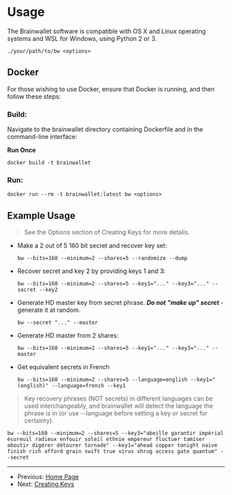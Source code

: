 # Usage

The Brainwallet software is compatible with OS X and Linux operating systems and WSL for Windows, using Python 2 or 3.

`./your/path/to/bw <options>`

## Docker

For those wishing to use Docker, ensure that Docker is running, and then follow these steps:

### Build:

Navigate to the brainwallet directory containing Dockerfile and in the command-line interface:

**Run Once**
```
docker build -t brainwallet
```

### Run:

```
docker run --rm -t brainwallet:latest bw <options>
```

## Example Usage

> See the Options section of Creating Keys for more details.

+ Make a 2 out of 5 160 bit secret and recover key set:

  `bw --bits=160 --minimum=2 --shares=5 --randomize --dump`

+ Recover secret and key 2 by providing keys 1 and 3:

  `bw --bits=160 --minimum=2 --shares=5 --key1="..." --key3="..." --secret --key2`

+ Generate HD master key from secret phrase.  ***Do not "make up" secret*** - generate it at random.

  `bw --secret "..." --master`

+ Generate HD master from 2 shares:

  `bw --bits=160 --minimum=2 --shares=5 --key1="..." --key3="..." --master`

+ Get equivalent secrets in French

  `bw --bits=160 --minimum=2 --shares=5 --language=english --key1="(english)" --language=french --key1`

> Key recovery phrases (NOT secrets) in different languages can be used interchangeably, and brainwallet will detect the language the phrase is in (or use --language before setting a key or secret for certainty).

  ```
  bw --bits=160 --minimum=2 --shares=5 --key3="abeille garantir impérial écureuil radieux enfouir soleil ethnie empereur fluctuer tamiser aboutir digérer détourer tornade" --key1="ahead copper tonight naive finish rich afford grain swift true virus shrug access gate quantum" --secret
  ```

---

+ Previous: [Home Page](README.md "Home Page")
+ Next: [Creating Keys](createOverview.md "Creating Keys")

